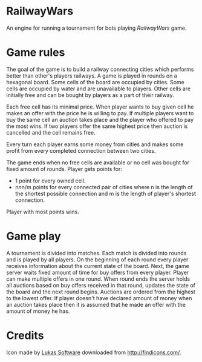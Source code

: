 # RailwayWars
An engine for running a tournament for bots playing *RailwayWars* game.

# Game rules

The goal of the game is to build a railway connecting cities which performs better than other's players railways.
A game is played in rounds on a hexagonal board. Some cells of the board are occupied by cities. Some cells are
occupied by water and are unavailable to players. Other cells are initially free and can be bought by players
as a part of their railway.

Each free cell has its minimal price. When player wants to buy given cell he makes an offer with the price he is
willing to pay. If multiple players want to buy the same cell an auction takes place and the player who offered to pay
the most wins. If two players offer the same highest price then auction is cancelled and the cell remains free. 

Every turn each player earns some money from cities and makes some profit from every completed connection between two
cities.

The game ends when no free cells are available or no cell was bought for fixed amount of rounds.
Player gets points for:

- 1 point for every owned cell.
- n*n*n/m points for every connected pair of cities where n is the length of the shortest possible connection and m is
the length of player's shortest connection.

Player with most points wins.

# Game play

A tournament is divided into matches. Each match is divided into rounds and is played by all players. On the beginning
of each round every player receives information about the current state of the board. Next, the game server waits fixed
amount of time for buy offers from every player. Player can make multiple offers in one round. When round ends
the server holds all auctions based on buy offers received in that round, updates the state of the board and the next
round begins. Auctions are ordered from the highest to the lowest offer. If player doesn't have declared amount of
money when an auction takes place then it is assumed that he made an offer with the amount of money he has.

# Credits

Icon made by [Lukas Software](http://www.awicons.com/) downloaded from http://findicons.com/.
